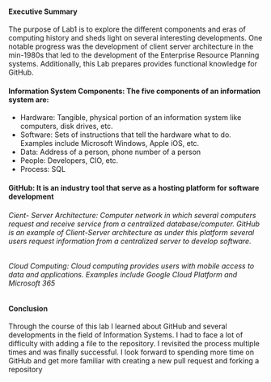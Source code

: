 #### Executive Summary
The purpose of Lab1 is to explore the different components and eras of computing history and sheds light on several interesting developments. One notable progress was the development of client server architecture in the min-1980s that led to the development of the Enterprise Resource Planning systems. Additionally, this Lab prepares provides functional knowledge for GitHub.
#### Information System Components: The five components of an information system are:
+ Hardware: Tangible, physical portion of an information system like computers, disk drives, etc.
+ Software: Sets of instructions that tell the hardware what to do. Examples include Microsoft Windows, Apple iOS, etc.
+	Data: Address of a person, phone number of a person
+	People: Developers, CIO, etc.
+ Process: SQL
#### GitHub: It is an industry tool that serve as a hosting platform for software development
###### Cient- Server Architecture: Computer network in which several computers request and receive service from a centralized database/computer. GitHub is an example of Client-Server architecture as under this platform several users request information from a centralized server to develop software.
###### Cloud Computing: Cloud computing provides users with mobile access to data and applications. Examples include Google Cloud Platform and Microsoft 365
#### Conclusion
Through the course of this lab I learned about GitHub and several developments in the field of Information Systems. I had to face a lot of difficulty with adding a file to the repository. I revisited the process multiple times and was finally successful. I look forward to spending more time on GitHub and get more familiar with creating a new pull request and forking a repository
